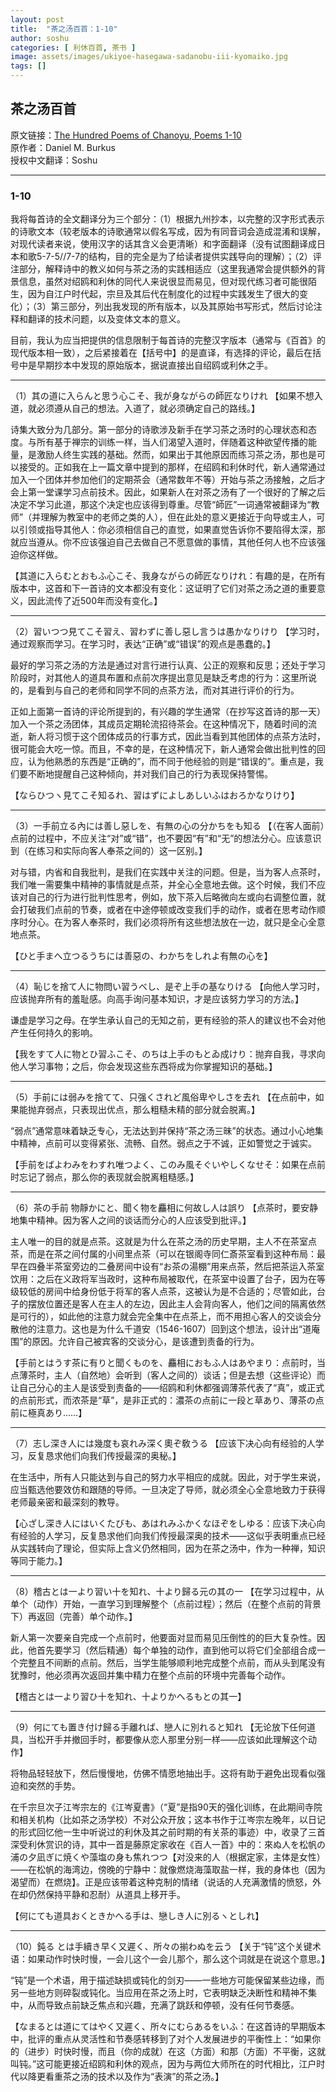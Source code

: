 ```yaml
---
layout: post
title:  "茶之汤百首：1-10"
author: soshu
categories: [ 利休百首, 茶书 ]
image: assets/images/ukiyoe-hasegawa-sadanobu-iii-kyomaiko.jpg
tags: []
---
```


## 茶之汤百首

原文链接：[The Hundred Poems of Chanoyu, Poems 1-10](https://chanoyu-to-wa.tumblr.com/post/21313241092/the-hundred-poems-of-chanoyu-poems-1-10)  
原作者：Daniel M. Burkus  
授权中文翻译：Soshu

----

### 1-10

我将每首诗的全文翻译分为三个部分：（1）根据九州抄本，以完整的汉字形式表示的诗歌文本（较老版本的诗歌通常以假名写成，因为有同音词会造成混淆和误解，对现代读者来说，使用汉字的话其含义会更清晰）和字面翻译（没有试图翻译成日本和歌5-7-5//7-7的结构，目的完全是为了给读者提供实践导向的理解）；（2）评注部分，解释诗中的教义如何与茶之汤的实践相适应（这里我通常会提供额外的背景信息，虽然对绍鸥和利休的同代人来说很显而易见，但对现代练习者可能很陌生，因为自江户时代起，宗旦及其后代在制度化的过程中实践发生了很大的变化）；（3）第三部分，列出我发现的所有版本，以及其原始书写形式，然后讨论注释和翻译的技术问题，以及变体文本的意义。

目前，我认为应当把提供的信息限制于每首诗的完整汉字版本（通常与《百首》的现代版本相一致），之后紧接着在【括号中】的是直译，有选择的评论，最后在括号中是早期抄本中发现的原始版本，据说直接出自绍鸥或利休之手。

----

（1）其の道に入らんと思う心こそ、我が身ながらの師匠なりけれ 【如果不想入道，就必须遵从自己的想法。入道了，就必须确定自己的路线。】

诗集大致分为几部分。第一部分的诗歌涉及新手在学习茶之汤时的心理状态和态度。与所有基于禅宗的训练一样，当人们渴望入道时，伴随着这种欲望传播的能量，是激励人终生实践的基础。然而，如果出于其他原因而练习茶之汤，那也是可以接受的。正如我在上一篇文章中提到的那样，在绍鸥和利休时代，新人通常通过加入一个团体并参加他们的定期茶会（通常数年不等）开始与茶之汤接触，之后才会上第一堂课学习点前技术。因此，如果新人在对茶之汤有了一个很好的了解之后决定不学习此道，那这个决定也应该得到尊重。尽管“師匠”一词通常被翻译为“教师”（并理解为教室中的老师之类的人），但在此处的意义更接近于向导或主人，可以引领或指导其他人：你必须相信自己的直觉，如果直觉告诉你不要陷得太深，那就应当遵从。你不应该强迫自己去做自己不愿意做的事情，其他任何人也不应该强迫你这样做。

【其道に入らむとおもふ心こそ、我身ながらの師匠なりけれ：有趣的是，在所有版本中，这首和下一首诗的文本都没有变化：这证明了它们对茶之汤之道的重要意义，因此流传了近500年而没有变化。】

----

（2）習いつつ見てこそ習え、習わずに善し惡し言うは愚かなりけり 【学习时，通过观察而学习。在学习时，表达“正确”或“错误”的观点是愚蠢的。】

最好的学习茶之汤的方法是通过对言行进行认真、公正的观察和反思；还处于学习阶段时，对其他人的道具布置和点前次序提出意见是缺乏考虑的行为：这里所说的，是看到与自己的老师和同学不同的点茶方法，而对其进行评价的行为。

正如上面第一首诗的评论所提到的，有兴趣的学生通常（在抄写这首诗的那一天）加入一个茶之汤团体，其成员定期轮流招待茶会。在这种情况下，随着时间的流逝，新人将习惯于这个团体成员的行事方式，因此当看到其他团体的点茶方法时，很可能会大吃一惊。而且，不幸的是，在这种情况下，新人通常会做出批判性的回应，认为他熟悉的东西是“正确的”，而不同于他经验的则是“错误的”。重点是，我们要不断地提醒自己这种倾向，并对我们自己的行为表现保持警惕。

【ならひつヽ見てこそ知るれ、習はずによしあしいふはおろかなりけり】

----

（3）一手前立る內には善し惡しを、有無の心の分かちをも知る 【（在客人面前）点前的过程中，不应关注“对”或“错”，也不要因“有”和“无”的想法分心。应该意识到（在练习和实际向客人奉茶之间的）这一区别。】

对与错，内省和自我批判，是我们在实践中关注的问题。但是，当为客人点茶时，我们唯一需要集中精神的事情就是点茶，并全心全意地去做。这个时候，我们不应该对自己的行为进行批判性思考，例如，放下茶入后略微向左或向右调整位置，就会打破我们点前的节奏，或者在中途停顿或改变我们手的动作，或者在思考动作顺序时分心。在为客人奉茶时，我们必须将所有这些想法放在一边，就只是全心全意地点茶。

【ひと手まへ立つるうちには善惡の、わかちをしれよ有無の心を】

----

（4）恥じを捨て人に物問い習うべし、是ぞ上手の基なりける 【向他人学习时，应该抛弃所有的羞耻感。向高手询问基本知识，才是应该努力学习的方法。】

谦虚是学习之母。在学生承认自己的无知之前，更有经验的茶人的建议也不会对他产生任何持久的影响。

【我をすて人に物とひ習ふこそ、のちは上手のもとゐ成けり：抛弃自我，寻求向他人学习事物；之后，你会发现这些东西将成为你掌握知识的基础。】

----

（5）手前には弱みを捨てて、只强くされど風俗卑やしさを去れ 【在点前中，如果能抛弃弱点，只表现出优点，那么粗糙未精的部分就会脱离。】

“弱点”通常意味着缺乏专心，无法达到并保持“茶之汤三昧”的状态。通过小心地集中精神，点前可以变得紧张、流畅、自然。弱点之于不诚，正如警觉之于诚实。

【手前をばよわみをわすれ唯つよく、このみ風そぐいやしくなせそ：如果在点前时忘记了弱点，那么你的表现就会脱离粗糙感。】

----

（6）茶の手前 物靜かにと、聞く物を麤相に何故し人は誤り 【点茶时，要安静地集中精神。因为客人之间的谈话而分心的人应该受到批评。】

主人唯一的目的就是点茶。这就是为什么在茶之汤的历史早期，主人不在茶室点茶，而是在茶之间付属的小间里点茶（可以在银阁寺同仁斎茶室看到这种布局：最早在四叠半茶室旁边的二叠房间中设有“お茶の湯棚”用来点茶，然后把茶运入茶室饮用：之后在义政将军当政时，这种布局被取代，在茶室中设置了台子，因为在等级较低的房间中给身份低于将军的客人点茶，这被认为是不合适的；尽管如此，台子的摆放位置还是客人在主人的左边，因此主人会背向客人，他们之间的隔离依然是可行的），如此他的注意力就会完全集中在点茶上，而不用担心客人的交谈会分散他的注意力。这也是为什么千道安（1546-1607）回到这个想法，设计出“道庵围”的原因。允许自己被宾客的交谈分心，是该遭到责备的行为。

【手前とはうす茶に有りと聞くものを、麤相におもふ人はあやまり：点前时，当点薄茶时，主人（自然地）会听到（客人之间的）谈话；但是去想（这些评论）而让自己分心的主人是该受到责备的——绍鸥和利休都强调薄茶代表了“真”，或正式的点前形式，而浓茶是“草”，是非正式的：濃茶の点前に一段と草あり、薄茶の点前に極真あり……】

----

（7）志し深き人には幾度も哀れみ深く奧ぞ敎うる 【应该下决心向有经验的人学习，反复恳求他们向我们传授最深的奥秘。】

在生活中，所有人只能达到与自己的努力水平相应的成就。因此，对于学生来说，应当甄选他要效仿和跟随的导师。一旦决定了导师，就必须全心全意地致力于获得老师最亲密和最深刻的教导。

【心ざし深き人にはいくたびも、あはれみふかくなほぞをしゆる：应该下决心向有经验的人学习，反复恳求他们向我们传授最深奥的技术——这似乎表明重点已经从实践转向了理论，但实际上含义仍然相同，因为在茶之汤中，作为一种禅，知识等同于能力。】

----

（8）稽古とは一より習い十を知れ、十より歸る元の其の一 【在学习过程中，从单个（动作）开始，一直学习到理解整个（点前过程）；然后（在整个点前的背景下）再返回（完善）单个动作。】

新人第一次要亲自完成一个点前时，他要面对显而易见压倒性的的巨大复杂性。因此，他首先要学习（然后精通）每个单独的动作，直到他可以将它们全部组合成一个完整且不间断的点前。然后，当学生能够顺利地完成整个点前，而从头到尾没有犹豫时，他必须再次返回并集中精力在整个点前的环境中完善每个动作。

【稽古とは一より習ひ十を知れ、十よりかへるもとの其一】

----

（9）何にても置き付け歸る手離れば、戀人に別れると知れ 【无论放下任何道具，当松开手并撤回手时，都要像从恋人那里分别一样——应该如此理解这个动作】

将物品轻轻放下，然后慢慢地，仿佛不情愿地抽出手。这将有助于避免出现看似强迫和突然的手势。

在千宗旦次子江岑宗左的《江岑夏書》（“夏”是指90天的强化训练，在此期间寺院和相关机构（比如茶之汤学校）不对公众开放；这本书作于江岑宗左晚年，以日记的形式回忆他一生中听说过的利休及其之前时期的有关茶的事迹）中，收录了三首深受利休赏识的诗，其中一首是藤原定家收在《百人一首》中的：來ぬ人を松帆の浦の夕凪ぎに焼くや藻塩の身も焦れつつ【对没来的人（根据定家，主体是女性）——在松帆的海湾边，傍晚的宁静中：就像燃烧海藻取盐一样，我的身体也（因为渴望而）在燃烧】。正是应该带着这种克制的情绪（说话的人充满激情的愤怒，外在却仍然保持平静和忍耐）从道具上移开手。

【何にても道具おくときかへる手は、戀しき人に別るヽとしれ】

----

（10）鈍る とは手續き早く又遲く、所々の揃わぬを云う 【关于“钝”这个关键术语：如果动作时快时慢，一会儿这个一会儿那个，那么这个词就是在说这个意思。】

“钝”是一个术语，用于描述缺损或钝化的剑刃——一些地方可能保留某些边缘，而另一些地方则碎裂或钝化。当应用在茶之汤上时，它表明缺乏决断性和精神不集中，从而导致点前缺乏焦点和兴趣，充满了跳跃和停顿，没有任何节奏感。

【なまるとは道にてはやく又遲く、所々にむらあるをいふ：在这首诗的早期版本中，批评的重点从灵活性和节奏感转移到了对个人发展进步的平衡性上：“如果你的（进步）时快时慢，而且（你的成就）在这（方面）和那（方面）不平衡，这就叫钝。”这可能更接近绍鸥和利休的观点，因为与两位大师所在的时代相比，江户时代以降更看重茶之汤的技术以及作为“表演”的茶之汤。】
